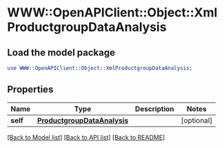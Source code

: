 # WWW::OpenAPIClient::Object::XmlProductgroupDataAnalysis

## Load the model package
```perl
use WWW::OpenAPIClient::Object::XmlProductgroupDataAnalysis;
```

## Properties
Name | Type | Description | Notes
------------ | ------------- | ------------- | -------------
**self** | [**ProductgroupDataAnalysis**](ProductgroupDataAnalysis.md) |  | [optional] 

[[Back to Model list]](../README.md#documentation-for-models) [[Back to API list]](../README.md#documentation-for-api-endpoints) [[Back to README]](../README.md)


